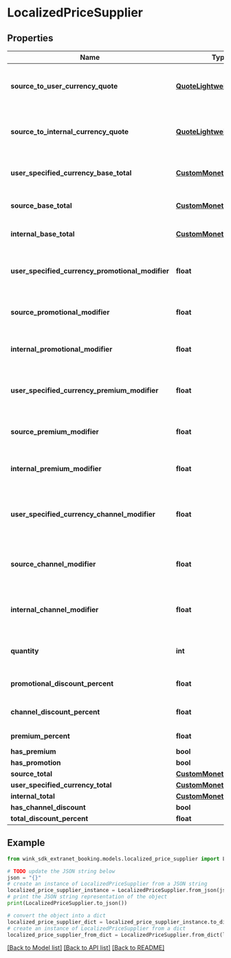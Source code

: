 # LocalizedPriceSupplier


## Properties

Name | Type | Description | Notes
------------ | ------------- | ------------- | -------------
**source_to_user_currency_quote** | [**QuoteLightweightSupplier**](QuoteLightweightSupplier.md) | Hotel to user currency exchange rate. | 
**source_to_internal_currency_quote** | [**QuoteLightweightSupplier**](QuoteLightweightSupplier.md) | Hotel to wink currency exchange rate. | 
**user_specified_currency_base_total** | [**CustomMonetaryAmount**](CustomMonetaryAmount.md) | Base total in user specified currency. | 
**source_base_total** | [**CustomMonetaryAmount**](CustomMonetaryAmount.md) | Base total in hotel currency. | 
**internal_base_total** | [**CustomMonetaryAmount**](CustomMonetaryAmount.md) | Base total in wink currency. | 
**user_specified_currency_promotional_modifier** | **float** | Promotional modifiers in user specified currency | [optional] 
**source_promotional_modifier** | **float** | Promotional modifiers in hotel currency | [optional] 
**internal_promotional_modifier** | **float** | Promotional modifiers in wink currency | [optional] 
**user_specified_currency_premium_modifier** | **float** | Premium modifiers in user specified currency | [optional] 
**source_premium_modifier** | **float** | Premium modifiers in hotel currency | [optional] 
**internal_premium_modifier** | **float** | Premium modifiers in wink currency | [optional] 
**user_specified_currency_channel_modifier** | **float** | Channel / Membership modifier in user specified currency | [optional] 
**source_channel_modifier** | **float** | Channel / Membership modifier in hotel currency | [optional] 
**internal_channel_modifier** | **float** | Channel / Membership modifier in wink currency | [optional] 
**quantity** | **int** | How many of this item is included in this price | [optional] [default to 1]
**promotional_discount_percent** | **float** | Promotional discount percent | [optional] 
**channel_discount_percent** | **float** | Channel discount percent | [optional] 
**premium_percent** | **float** | Premium percent | [optional] 
**has_premium** | **bool** |  | [optional] 
**has_promotion** | **bool** |  | [optional] 
**source_total** | [**CustomMonetaryAmount**](CustomMonetaryAmount.md) |  | [optional] 
**user_specified_currency_total** | [**CustomMonetaryAmount**](CustomMonetaryAmount.md) |  | [optional] 
**internal_total** | [**CustomMonetaryAmount**](CustomMonetaryAmount.md) |  | [optional] 
**has_channel_discount** | **bool** |  | [optional] 
**total_discount_percent** | **float** |  | [optional] 

## Example

```python
from wink_sdk_extranet_booking.models.localized_price_supplier import LocalizedPriceSupplier

# TODO update the JSON string below
json = "{}"
# create an instance of LocalizedPriceSupplier from a JSON string
localized_price_supplier_instance = LocalizedPriceSupplier.from_json(json)
# print the JSON string representation of the object
print(LocalizedPriceSupplier.to_json())

# convert the object into a dict
localized_price_supplier_dict = localized_price_supplier_instance.to_dict()
# create an instance of LocalizedPriceSupplier from a dict
localized_price_supplier_from_dict = LocalizedPriceSupplier.from_dict(localized_price_supplier_dict)
```
[[Back to Model list]](../README.md#documentation-for-models) [[Back to API list]](../README.md#documentation-for-api-endpoints) [[Back to README]](../README.md)


